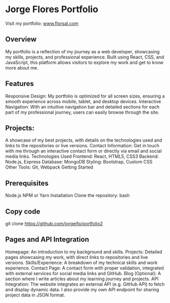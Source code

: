 # Jorge Flores Portfolio
Visit my portfolio: www.florsal.com

## Overview

My portfolio is a reflection of my journey as a web developer, showcasing my skills, projects, and professional experience. Built using React, CSS, and JavaScript, this platform allows visitors to explore my work and get to know more about me.

## Features
Responsive Design: My portfolio is optimized for all screen sizes, ensuring a smooth experience across mobile, tablet, and desktop devices.
Interactive Navigation: With an intuitive navigation bar and detailed sections for each part of my professional journey, users can easily browse through the site.

## Projects: 
A showcase of my best projects, with details on the technologies used and links to the repositories or live versions.
Contact Information: Get in touch with me through an interactive contact form or directly via email and social media links.
Technologies Used
Frontend: React, HTML5, CSS3
Backend: Node.js, Express
Database: MongoDB
Styling: Bootstrap, Custom CSS
Other Tools: Git, Webpack
Getting Started
## Prerequisites
Node.js
NPM or Yarn
Installation
Clone the repository:
bash
## Copy code
git clone https://github.com/jorgejfp/portfolio2

## Pages and API Integration
Homepage: An introduction to my background and skills.
Projects: Detailed pages showcasing my work, with direct links to repositories and live versions.
Skills/Experience: A breakdown of my technical skills and work experience.
Contact Page: A contact form with proper validation, integrated with external services for social media links and GitHub.
Blog (Optional): A section where I write articles about my learning journey and projects.
API Integration:
The website integrates an external API (e.g. GitHub API) to fetch and display dynamic data.
I also provide my own API endpoint for sharing project data in JSON format.
